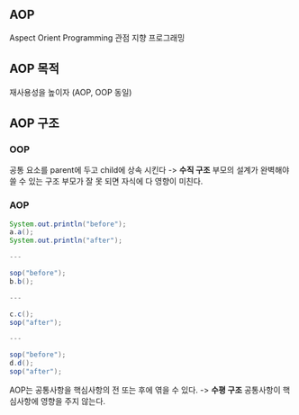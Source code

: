## AOP
Aspect Orient Programming
관점 지향 프로그래밍

## AOP 목적
재사용성을 높이자 (AOP, OOP 동일)

## AOP 구조
### OOP
공통 요소를 parent에 두고 child에 상속 시킨다 -> **수직 구조**
부모의 설계가 완벽해야 쓸 수 있는 구조
부모가 잘 못 되면 자식에 다 영향이 미친다.

### AOP
```java
System.out.println("before");
a.a();
System.out.println("after");

---

sop("before");
b.b();

---

c.c();
sop("after");

---

sop("before");
d.d();
sop("after");
```
AOP는 공통사항을 핵심사항의 전 또는 후에 엮을 수 있다. -> **수평 구조**
공통사항이 핵심사항에 영향을 주지 않는다.
<!--stackedit_data:
eyJoaXN0b3J5IjpbMTY1ODQ0ODgwOV19
-->